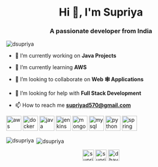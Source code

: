 <h1 align="center">Hi 👋, I'm Supriya</h1>
<h3 align="center">A passionate developer from India</h3>

<p align="left"> <img src="https://komarev.com/ghpvc/?username=dsupriya" alt="dsupriya" /> </p>

- 🔭 I’m currently working on **Java Projects**

- 🌱 I’m currently learning **AWS**

- 👯 I’m looking to collaborate on **Web 🕸 Applications**

- 🤝 I’m looking for help with **Full Stack Development**

- 📫 How to reach me **supriyad570@gmail.com**

<p align="left"><img src="https://devicons.github.io/devicon/devicon.git/icons/amazonwebservices/amazonwebservices-original-wordmark.svg" alt="aws" width="40" height="40"/> <img src="https://devicons.github.io/devicon/devicon.git/icons/docker/docker-original-wordmark.svg" alt="docker" width="40" height="40"/> <img src="https://devicons.github.io/devicon/devicon.git/icons/java/java-original-wordmark.svg" alt="java" width="40" height="40"/> <img src="https://www.vectorlogo.zone/logos/jenkins/jenkins-icon.svg" alt="jenkins" width="40" height="40"/> <img src="https://devicons.github.io/devicon/devicon.git/icons/mongodb/mongodb-original-wordmark.svg" alt="mongodb" width="40" height="40"/> <img src="https://devicons.github.io/devicon/devicon.git/icons/mysql/mysql-original-wordmark.svg" alt="mysql" width="40" height="40"/> <img src="https://devicons.github.io/devicon/devicon.git/icons/python/python-original.svg" alt="python" width="40" height="40"/> <img src="https://www.vectorlogo.zone/logos/springio/springio-icon.svg" alt="spring" width="40" height="40"/></p><p><img align="left" src="https://github-readme-stats.vercel.app/api/top-langs/?username=dsupriya&layout=compact&hide=html" alt="dsupriya" /></p>

<p>&nbsp;<img align="center" src="https://github-readme-stats.vercel.app/api?username=dsupriya&show_icons=true" alt="dsupriya" /></p>

<p align="center">
<a href="https://linkedin.com/in/supriya-dhavalshankh" target="blank"><img align="center" src="https://cdn.jsdelivr.net/npm/simple-icons@3.0.1/icons/linkedin.svg" alt="supriya-dhavalshankh" height="30" width="30" /></a>
<a href="https://fb.com/supriya dhavalshankh" target="blank"><img align="center" src="https://cdn.jsdelivr.net/npm/simple-icons@3.0.1/icons/facebook.svg" alt="supriya dhavalshankh" height="30" width="30" /></a>
<a href="https://instagram.com/dhavalshankh.supriya" target="blank"><img align="center" src="https://cdn.jsdelivr.net/npm/simple-icons@3.0.1/icons/instagram.svg" alt="dhavalshankh.supriya" height="30" width="30" /></a>
</p>
